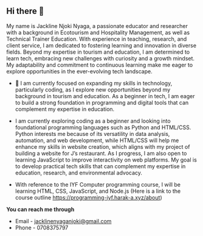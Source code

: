 ## Hi there 👋
My name is Jackline Njoki Nyaga, a passionate educator and researcher with a background in Ecotourism and Hospitality Management, as well as Technical Trainer Education. With experience in teaching, research, and client service, I am dedicated to fostering learning and innovation in diverse fields. Beyond my expertise in tourism and education, I am determined to learn tech, embracing new challenges with curiosity and a growth mindset. My adaptability and commitment to continuous learning make me eager to explore opportunities in the ever-evolving tech landscape.
  - 🔭 I am currently focused on expanding my skills in technology, particularly coding, as I explore new opportunities beyond my background in tourism and education. As a beginner in tech, I am eager to build a strong foundation in programming and digital tools that can complement my expertise in education.
  
  - I am currently exploring coding as a beginner and looking into foundational programming languages such as Python and HTML/CSS. Python interests me because of its versatility in data analysis, automation, and web development, while HTML/CSS will help me enhance my skills in website creation, which aligns with my project of building a website for J’s restaurant. As I progress, I am also open to learning JavaScript to improve interactivity on web platforms. My goal is to develop practical tech skills that can complement my expertise in education, research, and environmental advocacy.
  
  - With reference to the IYF Computer programming course, I will be learning HTML, CSS, JavaScript, and Node.js (Here is a link to the course outline https://programming-iyf.harak-a.xyz/about)

**You can reach me through**
  - Email - jacklinenyaganjoki@gmail.com
  - Phone - 0708375797


